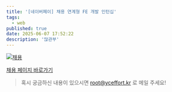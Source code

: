```yaml
---
title: '[네이버페이] 채용 연계형 FE 개발 인턴십'
tags:
  - web
published: true
date: 2025-06-07 17:52:22
description: '많관부'
---
```


[![채용](https://imgorg.catch.co.kr/job-test/recruit/attach/JV2017/image/1749003076655_dbtmqsmrw.jpg)](https://recruit.naverfincorp.com/rcrt/view.do?annoId=30003471&sw=&subJobCdArr=&sysCompanyCdArr=&empTypeCdArr=&entTypeCdArr=&workAreaCdArr=)

[채용 페이지 바로가기](https://recruit.naverfincorp.com/rcrt/view.do?annoId=30003471&sw=&subJobCdArr=&sysCompanyCdArr=&empTypeCdArr=&entTypeCdArr=&workAreaCdArr=)

> 혹시 궁금하신 내용이 있으시면 root@yceffort.kr 로 메일 주세요!
